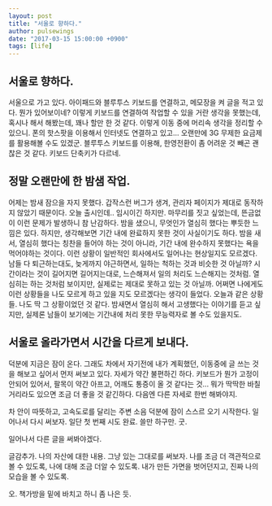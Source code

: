 ```yaml
---
layout: post
title: "서울로 향하다."
author: pulsewings
date: "2017-03-15 15:00:00 +0900"
tags: [life]
---
```


## 서울로 향하다.
서울으로 가고 있다. 아이패드와 블루투스 키보드를 연결하고, 메모장을 켜 글을 적고 있다. 뭔가 있어보이네? 이렇게 키보드를 연결하여 작업할 수 있을 거란 생각을 못했는데, 혹시나 해서 해봤는데, 꽤나 할만 한 것 같다. 이렇게 이동 중에 머리속 생각을 정리할 수 있으니. 폰의 핫스팟을 이용해서 인터넷도 연결하고 있고... 오랜만에 3G 무제한 요금제를 활용해볼 수도 있겠군. 블루투스 키보드를 이용해, 한영전환이 좀 어려운 것 빼곤 괜찮은 것 같다. 키보드 단축키가 다르네.

## 정말 오랜만에 한 밤샘 작업.
어제는 밤새 잠으을 자지 못했다. 갑작스런 버그가 생겨, 관리자 페이지가 제대로 동작하지 않았기 때문이다. 오늘 출시인데.. 임시이긴 하지만. 마무리를 짓고 싶었는데, 뜬금없이 이런 문제가 발생하니 참 난감하다. 밤을 샜으니, 무엇인가 열심히 했다는 뿌듯한 느낌은 있다. 하지만, 생각해보면 기간 내에 완료하지 못한 것이 사실이기도 하다. 밤을 새서, 열심히 했다는 칭찬을 들어야 하는 것이 아니라, 기간 내에 완수하지 못했다는 욕을 먹어야하는 것이다. 이런 상황이 일반적인 회사에서도 일어나는 현상일지도 모르겠다. 남들 다 퇴근하는대도, 늦게까지 야근하면서, 일하는 척하는 것과 비슷한 것 아닐까? 시간이라는 것이 길어지면 길어지는대로, 느슨해져서 일의 처리도 느슨해지는 것처럼. 열심히는 하는 것처럼 보이지만, 실제로는 제대로 못하고 있는 것 아닐까. 어쩌면 나에게도 이런 상황들을 나도 모르게 하고 있을 지도 모르겠다는 생각이 들었다. 오늘과 같은 상황들. 나도 딱 그 상황이었던 것 같다. 밤새면서 열심히 해서 고생했다는 이야기를 듣고 싶지만, 실제론 남들이 보기에는 기간내에 처리 못한 무능력자로 볼 수도 있을지도.

## 서울로 올라가면서 시간을 다르게 보내다.
덕분에 지금은 잠이 온다. 그래도 차에서 자기전에 내가 계획했던, 이동중에 글 쓰는 것을 해보고 싶어서 먼저 써보고 있다. 자세가 약간 불편하긴 하다. 키보드가 뭔가 고정이 안되어 있어서, 팔목이 약간 아프고, 어깨도 통증이 올 것 같다는 것... 뭐가 딱딱한 바칠 거리라도 있으면 조금 더 좋을 것 같긴하다. 다음엔 다른 자세로 한번 해봐야지.

차 안이 따뜻하고, 고속도로를 달리는 주변 소음 덕분에 잠이 스스르 오기 시작한다. 일어나서 다시 써보자. 일단 첫 번째 시도 완료.
쓸만 하구만. 굿.

일어나서 다른 글을 써봐야겠다.

글감추가. 나의 자산에 대한 내용.
그냥 있는 그대로를 써보자.
나를 조금 더 객관적으로 볼 수 있도록,
나에 대해 조금 더알 수 있도록.
내가 만든 가면을 벗어던지고,
진짜 나의 모습을 볼 수 있도록.

오. 책가방을 밑에 바치고 하니 좀 나은 듯.
